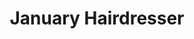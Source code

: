 ---
title: "January Hairdresser"
url: /mossel-bay-local-municipality/january-hairdresser/
shop: hairdresser
---